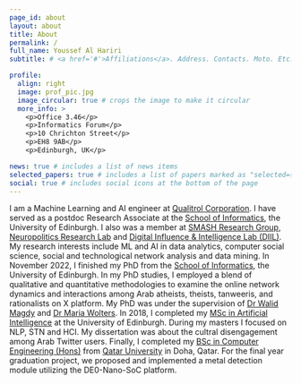 ```yaml
---
page_id: about
layout: about
title: About
permalink: /
full_name: Youssef Al Hariri
subtitle: # <a href='#'>Affiliations</a>. Address. Contacts. Moto. Etc.

profile:
  align: right
  image: prof_pic.jpg
  image_circular: true # crops the image to make it circular
  more_info: >
    <p>Office 3.46</p>
    <p>Informatics Forum</p>
    <p>10 Chrichton Street</p>
    <p>EH8 9AB</p>
    <p>Edinburgh, UK</p>

news: true # includes a list of news items
selected_papers: true # includes a list of papers marked as "selected={true}"
social: true # includes social icons at the bottom of the page
---
```


I am a Machine Learning and AI engineer at [Qualitrol Corporation](https://www.qualitrolcorp.com/).
I have served as a postdoc Research Associate at the [School of Informatics](https://informatics.ed.ac.uk/), the University of Edinburgh.
I also was a member at [SMASH Research Group](http://smash.inf.ed.ac.uk/), [Neuropolitics Research Lab](https://neuropolitics.sps.ed.ac.uk/) and
[Digital Influence & Intelligence Lab (DIIL)](https://diilglobal.org/).
My research interests include ML and AI in data analytics, computer social science, social and technological network analysis and data mining.
In November 2022, I finished my PhD from the [School of Informatics](https://informatics.ed.ac.uk), the University of Edinburgh. In my PhD studies, I employed a blend of qualitative and quantitative methodologies to examine the online network dynamics and interactions among Arab atheists, theists, tanweeris, and rationalists on X platform. My PhD was under the supervision of [Dr Walid Magdy](https://homepages.inf.ed.ac.uk/wmagdy/) and [Dr Maria Wolters](https://mariawolters.net/). In 2018, I completed my [MSc in Artificial Intelligence](https://www.ed.ac.uk/studying/postgraduate/degrees?id=107&r=site/view) at the University of Edinburgh. During my masters I focused on NLP, STN and HCI. My dissertation was about the cultral disengagement among Arab Twitter users. Finally, I completed my [BSc in Computer Engineering (Hons)](https://qu.edu.qa/sites/en_US/engineering/academics/computer/ce) from [Qatar University](https://qu.edu.qa) in Doha, Qatar. For the final year graduation project, we proposed and implemented a metal detection module utilizing the DE0-Nano-SoC platform.
